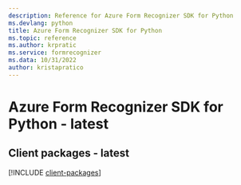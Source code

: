 ```yaml
---
description: Reference for Azure Form Recognizer SDK for Python
ms.devlang: python
title: Azure Form Recognizer SDK for Python
ms.topic: reference
ms.author: krpratic
ms.service: formrecognizer
ms.data: 10/31/2022
author: kristapratico
---
```

# Azure Form Recognizer SDK for Python - latest

## Client packages - latest
[!INCLUDE [client-packages](form-recognizer-client-index.md)]